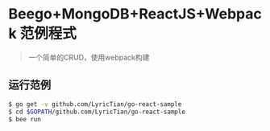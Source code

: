 # Beego+MongoDB+ReactJS+Webpack 范例程式

> 一个简单的CRUD，使用webpack构建

## 运行范例

``` bash
$ go get -v github.com/LyricTian/go-react-sample
$ cd $GOPATH/github.com/LyricTian/go-react-sample
$ bee run
```